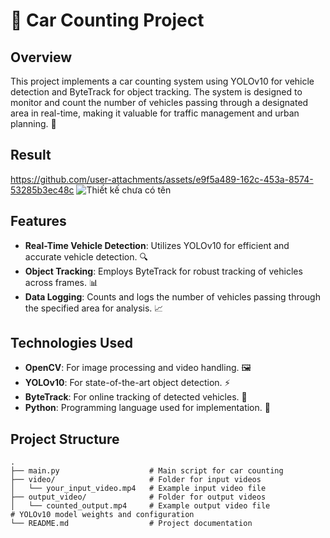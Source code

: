 # 🚗 Car Counting Project

## Overview

This project implements a car counting system using YOLOv10 for vehicle detection and ByteTrack for object tracking. The system is designed to monitor and count the number of vehicles passing through a designated area in real-time, making it valuable for traffic management and urban planning. 🌆

## Result


https://github.com/user-attachments/assets/e9f5a489-162c-453a-8574-53285b3ec48c
![Thiết kế chưa có tên](https://github.com/user-attachments/assets/96af7c7b-3fa4-4867-bc61-5293157ee6d2)



## Features

- **Real-Time Vehicle Detection**: Utilizes YOLOv10 for efficient and accurate vehicle detection. 🔍
- **Object Tracking**: Employs ByteTrack for robust tracking of vehicles across frames. 📊
- **Data Logging**: Counts and logs the number of vehicles passing through the specified area for analysis. 📈

## Technologies Used

- **OpenCV**: For image processing and video handling. 🖼️
- **YOLOv10**: For state-of-the-art object detection. ⚡
- **ByteTrack**: For online tracking of detected vehicles. 🔄
- **Python**: Programming language used for implementation. 🐍

## Project Structure

```plaintext
.
├── main.py                    # Main script for car counting
├── video/                     # Folder for input videos
│   └── your_input_video.mp4   # Example input video file
├── output_video/              # Folder for output videos
│   └── counted_output.mp4     # Example output video file                 # YOLOv10 model weights and configuration
└── README.md                  # Project documentation
